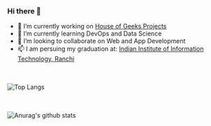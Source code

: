 ### Hi there 👋

- 🔭 I’m currently working on [House of Geeks Projects](https://github.com/houseofgeeks)
- 🌱 I’m currently learning DevOps and Data Science
- 👯 I’m looking to collaborate on Web and App Development
- 📫 I am persuing my graduation at: [Indian Institute of Information Technology, Ranchi](iiitranchi.ac.in)

<br><br>
![Top Langs](https://github-readme-stats.vercel.app/api/top-langs/?username=prskid1000&show_icons=true&theme=radical)

<br><br>
![Anurag's github stats](https://github-readme-stats.vercel.app/api?username=prskid1000&show_icons=true&theme=radical)
